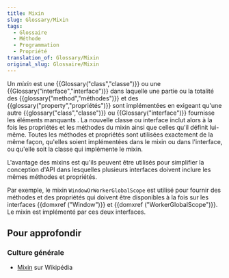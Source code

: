 ```yaml
---
title: Mixin
slug: Glossary/Mixin
tags:
  - Glossaire
  - Méthode
  - Programmation
  - Propriété
translation_of: Glossary/Mixin
original_slug: Glossaire/Mixin
---
```

Un _mixin_ est une {{Glossary("class","classe")}} ou une {{Glossary("interface","interface")}} dans laquelle une partie ou la totalité des {{glossary("method","méthodes")}} et des {{glossary("property","propriétés")}} sont implémentées en exigeant qu'une autre {{glossary("class","classe")}} ou {{Glossary("interface")}} fournisse les éléments manquants . La nouvelle classe ou interface inclut alors à la fois les propriétés et les méthodes du mixin ainsi que celles qu'il définit lui-même. Toutes les méthodes et propriétés sont utilisées exactement de la même façon, qu'elles soient implémentées dans le mixin ou dans l'interface, ou qu'elle soit la classe qui implémente le mixin.

L'avantage des mixins est qu'ils peuvent être utilisés pour simplifier la conception d'API dans lesquelles plusieurs interfaces doivent inclure les mêmes méthodes et propriétés.

Par exemple, le mixin `WindowOrWorkerGlobalScope` est utilisé pour fournir des méthodes et des propriétés qui doivent être disponibles à la fois sur les interfaces {{domxref ("Window")}} et {{domxref ("WorkerGlobalScope")}}. Le mixin est implémenté par ces deux interfaces.

## Pour approfondir

### Culture générale

- [Mixin](http://fr.wikipedia.org/wiki/Mixin) sur Wikipédia
